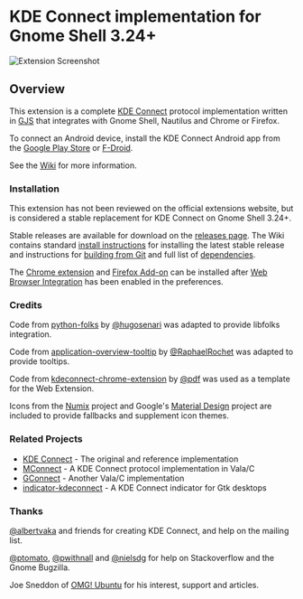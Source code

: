 # KDE Connect implementation for Gnome Shell 3.24+

![Extension Screenshot][screenshot]

## Overview

This extension is a complete [KDE Connect][kdeconnect] protocol implementation
written in [GJS][gjs] that integrates with Gnome Shell, Nautilus and Chrome or
Firefox.

To connect an Android device, install the KDE Connect Android app from the
[Google Play Store][google-play] or [F-Droid][f-droid].

See the [Wiki][wiki] for more information.


### Installation

This extension has not been reviewed on the official extensions website, but is
considered a stable replacement for KDE Connect on Gnome Shell 3.24+.

Stable releases are available for download on the [releases page][releases].
The Wiki contains standard [install instructions][wiki-install] for installing 
the latest stable release and instructions for [building from Git][wiki-git] and
full list of [dependencies][wiki-depends].

The [Chrome extension][chrome-extension] and [Firefox Add-on][firefox-addon]
can be installed after [Web Browser Integration][web-browser-integration] has
been enabled in the preferences.
    
### Credits

Code from [python-folks][python-folks] by [@hugosenari][hugosenari] was adapted
to provide libfolks integration.

Code from [application-overview-tooltip][tooltips] by
[@RaphaelRochet][RaphaelRochet] was adapted to provide tooltips.

Code from [kdeconnect-chrome-extension][kdeconnect-chrome-extension] by
[@pdf][pdf] was used as a template for the Web Extension.

Icons from the [Numix][numix] project and Google's [Material Design][material]
project are included to provide fallbacks and supplement icon themes.


### Related Projects

* [KDE Connect][kdeconnect] - The original and reference implementation
* [MConnect][mconnect] - A KDE Connect protocol implementation in Vala/C
* [GConnect][gconnect] - Another Vala/C implementation
* [indicator-kdeconnect][kindicator] - A KDE Connect indicator for Gtk desktops

### Thanks

[@albertvaka][albertvaka] and friends for creating KDE Connect, and help on the
mailing list.

[@ptomato][ptomato], [@pwithnall][pwithnall] and [@nielsdg][nielsdg] for help
on Stackoverflow and the Gnome Bugzilla.

Joe Sneddon of [OMG! Ubuntu][omgubuntu] for his interest, support and articles.


[screenshot]: https://raw.githubusercontent.com/andyholmes/gnome-shell-extension-gsconnect/master/extra/screenshot.png
[gjs]: https://wiki.gnome.org/Projects/Gjs
[releases]: https://github.com/andyholmes/gnome-shell-extension-gsconnect/releases
[wiki]: https://github.com/andyholmes/gnome-shell-extension-gsconnect/wiki
[wiki-install]: https://github.com/andyholmes/gnome-shell-extension-gsconnect/wiki/Installation
[wiki-git]: https://github.com/andyholmes/gnome-shell-extension-gsconnect/wiki/Installation#building-from-git
[wiki-depends]: https://github.com/andyholmes/gnome-shell-extension-gsconnect/wiki/Installation#dependencies
[web-browser-integration]: https://github.com/andyholmes/gnome-shell-extension-gsconnect/wiki/Preferences#web-browser-integration
[chrome-extension]: https://chrome.google.com/webstore/detail/gsconnect/jfnifeihccihocjbfcfhicmmgpjicaec
[firefox-addon]: https://addons.mozilla.org/en-US/firefox/addon/gsconnect/

[kdeconnect]: https://community.kde.org/KDEConnect
[google-play]: https://play.google.com/store/apps/details?id=org.kde.kdeconnect_tp
[f-droid]: https://f-droid.org/packages/org.kde.kdeconnect_tp/
[mconnect]: https://github.com/bboozzoo/mconnect
[gconnect]: https://github.com/getzze/gconnect
[kindicator]: https://github.com/Bajoja/indicator-kdeconnect

[albertvaka]: https://github.com/albertvaka
[hugosenari]: https://github.com/hugosenari
[python-folks]: https://github.com/hugosenari/folks
[RaphaelRochet]: https://github.com/RaphaelRochet
[tooltips]: https://github.com/RaphaelRochet/applications-overview-tooltip
[pdf]: https://github.com/pdf
[kdeconnect-chrome-extension]: https://github.com/pdf/kdeconnect-chrome-extension
[numix]: https://numixproject.org/
[material]: https://material.io/

[ptomato]: https://github.com/ptomato
[pwithnall]: https://github.com/pwithnall
[nielsdg]: https://github.com/nielsdg
[omgubuntu]: http://www.omgubuntu.co.uk/

